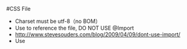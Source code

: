 #CSS File

* Charset must be utf-8（no BOM）
* Use <link /> to reference the file, DO NOT USE @Import
* http://www.stevesouders.com/blog/2009/04/09/dont-use-import/ 
* Use <style /> Only if it is used for single page.
* NO inline CSS pls! 
* No horizontal scrollbar in your code editor:
  that means, if the statement is too long, break it to into multiple lines, try utilize vertical space
  as much as you can.

#CSS Hacks?

If you requirement can be done by using [css media query](http://www.w3.org/TR/css3-mediaqueries/), then use it.

If there is better choice, such as etch is available in your page, we suggest you targeting browser this way:

    html.msie6 foobar {}
    html.msie7 foobar {}
    html.msie8 foobar {}
    html.msie9 foobar {}
    html.non-msie6-msie7 {} /* for better browser */
    html.non-html5browser foobar{}
    html.html5browser foobar{} /* for modern html5 browser */
    html.webkit foobar{}
    html.win foobar{}
    html.mac foobar{}
    html.linux foobar{}
    html.iphone foobar{}
    html.ios foobar{}
    html.ipad foobar{}
    html.winxp foobar{}
    html.qs-protocol-https foobar{} /* if we are under https */
    html.ornt-portrait foobar{} /* in portrait mode */
    html.ornt-landscape foobar{} /* in landscape mode */
    html.device-pixelrate-1 foobar{} /* default image quality */
    html.device-pixelrate-1.5 foobar{} /* hi-resolution quality image for retina screen */
    
For more, check out https://github.com/ETUI/ETUI/blob/master/lib/etch/tagger.js
  
However if there is no tagger available in your page, 
we suggest to targeting browser smartly by using superior syntax that older browser doesn't support:

    .selector .child{property:value;} /* for ie-6 */
    .selector > .child{property:value;} /* except ie-6 */

The last choice, CSS Hacks:

    .all-IE{property:value\9;}
    :root .IE-9{property:value\0/;}
    .gte-IE-8{property:value\0;}
    .lte-IE-7{*property:value;}
    .IE-7{+property:value;}
    .IE-6{_property:value;}
    .not-IE{property//:value;}
    @-moz-document url-prefix() { .firefox{property:value;} }
    @media all and (-webkit-min-device-pixel-ratio:0) { .webkit{property:value;} }
    @media all and (-webkit-min-device-pixel-ratio:10000),not all and (-webkit-min-device-pixel-ratio:0) { .opera{property:value;} }
    @media screen and (max-device-width: 480px) { .iphone-or-mobile-s-webkit{property:value;} }

#Common CSS classes

##State indicateors

###et-active
Indicate current tab/slide/whatelse is in active state.

###et-disabled
Indicate current ui component is disabled.

###et-enabled
Indicate current ui component is enabled.

###et-error
Indicate the validation failed on current element

##Pseudo Class Replacement

###et-first
A replacement for :first-child for older browser such as IE6

###et-last

##Position Indicator

###et-opening

###et-closing

###et-north

###et-south

###et-west

###et-east

##DOM Structure Indicator

###et-top

###et-bottom

###et-inner

###et-outer

###et-cnt
The actuall content area (wrapping the text)

##Form elements

###et-field
The wrapping element

###et-field-text
The text input area

#JavaScript 

##Rules

1. Try best not to pollute global object, including but not limits to `window`, 
   built in objects and their prototypes, `jQuery.fn` ...
2. If you do need to expose an global object, make sure it is understand proper name space, 
   for example, `etPage.project.page.func`
3. JS files in under rootapp (/_scripts/, /widgets/) are meant to be shared across project, 
   you can reference to it directly in your project. 
   The other js files are not meant to be shared by the other projects. If you do want to use a file from
   the other project, please make a copy of that to your own project directory.

##Naming convention

1. lowerCamelCase for local variables or namespace.

2. UPPER_CASE_FOR_CONSTANTS

3. prefix with _underline for virtual member or private member

4. Recommand to use ''var prvt = {}'' in your closure to holds all private methods.

5. Small **simple** words for namespaces.

6. Add prefix $ to jQuery object.

7. UpperCamelCase for constructors.
